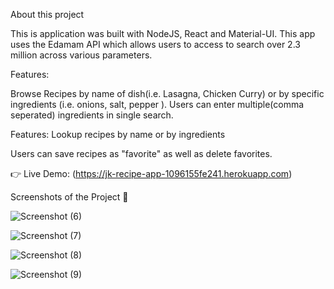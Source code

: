 About this project

This is application was built with NodeJS, React and Material-UI. This app uses the Edamam API which allows users to access to search over 2.3 million across various parameters.

Features:

Browse Recipes by name of dish(i.e. Lasagna, Chicken Curry) or by specific ingredients (i.e. onions, salt, pepper ). Users can enter multiple(comma seperated) ingredients in single search.

Features:
Lookup recipes by name or by ingredients

Users can save recipes as "favorite" as well as delete favorites.

👉 Live Demo: (https://jk-recipe-app-1096155fe241.herokuapp.com)

Screenshots of the Project 📸

![Screenshot (6)](https://github.com/jkkariuki/recipe-app/assets/29083727/2a1d29ba-8fe0-420a-b7e7-d28849fad66a)

![Screenshot (7)](https://github.com/jkkariuki/recipe-app/assets/29083727/2ca0da3d-9b72-487d-984f-a9b0fd4dc258)

![Screenshot (8)](https://github.com/jkkariuki/recipe-app/assets/29083727/259d3f0d-8703-4ce3-8735-c0eda5730f39)

![Screenshot (9)](https://github.com/jkkariuki/recipe-app/assets/29083727/d0259010-cd6e-4161-afdc-7eeea50162e9)
